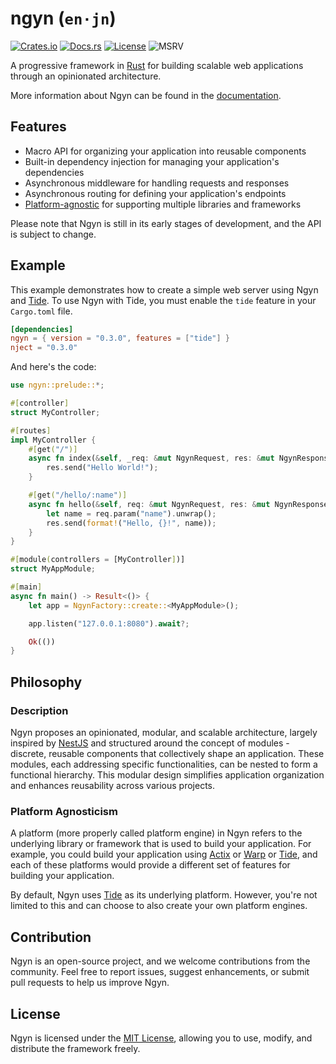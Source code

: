 # ngyn (`en·jn`)

[![Crates.io](https://img.shields.io/crates/v/ngyn.svg)](https://crates.io/crates/ngyn)
[![Docs.rs](https://docs.rs/ngyn/badge.svg)](https://ngyn.rs)
[![License](https://img.shields.io/badge/license-MIT-blue.svg)](LICENSE.md)
![MSRV](https://img.shields.io/badge/MSRV-1.63-blue)

A progressive framework in [Rust](https://www.rust-lang.org/) for building scalable web applications through an opinionated architecture.

More information about Ngyn can be found in the [documentation](https://ngyn.rs).

## Features

- Macro API for organizing your application into reusable components
- Built-in dependency injection for managing your application's dependencies
- Asynchronous middleware for handling requests and responses
- Asynchronous routing for defining your application's endpoints
- [Platform-agnostic](#platform-agnosticism) for supporting multiple libraries and frameworks

Please note that Ngyn is still in its early stages of development, and the API is subject to change.

## Example

This example demonstrates how to create a simple web server using Ngyn and [Tide](https://docs.rs/tide). To use Ngyn with Tide, you must enable the `tide` feature in your `Cargo.toml` file.

```toml
[dependencies]
ngyn = { version = "0.3.0", features = ["tide"] }
nject = "0.3.0"
```

And here's the code:

```rust
use ngyn::prelude::*;

#[controller]
struct MyController;

#[routes]
impl MyController {
    #[get("/")]
    async fn index(&self, _req: &mut NgynRequest, res: &mut NgynResponse) {
        res.send("Hello World!");
    }

    #[get("/hello/:name")]
    async fn hello(&self, req: &mut NgynRequest, res: &mut NgynResponse) {
        let name = req.param("name").unwrap();
        res.send(format!("Hello, {}!", name));
    }
}

#[module(controllers = [MyController])]
struct MyAppModule;

#[main]
async fn main() -> Result<()> {
    let app = NgynFactory::create::<MyAppModule>();

    app.listen("127.0.0.1:8080").await?;

    Ok(())
}
```

## Philosophy

### Description

Ngyn proposes an opinionated, modular, and scalable architecture, largely inspired by [NestJS](https://nestjs.com/) and structured around the concept of modules - discrete, reusable components that collectively shape an application. These modules, each addressing specific functionalities, can be nested to form a functional hierarchy. This modular design simplifies application organization and enhances reusability across various projects.

### Platform Agnosticism

A platform (more properly called platform engine) in Ngyn refers to the underlying library or framework that is used to build your application. For example, you could build your application using [Actix](https://actix.rs/) or [Warp](https://docs.rs/warp) or [Tide](https://docs.rs/tide), and each of these platforms would provide a different set of features for building your application.

By default, Ngyn uses [Tide](https://docs.rs/tide) as its underlying platform. However, you're not limited to this and can choose to also create your own platform engines.

## Contribution

Ngyn is an open-source project, and we welcome contributions from the community. Feel free to report issues, suggest enhancements, or submit pull requests to help us improve Ngyn.

## License

Ngyn is licensed under the [MIT License](LICENSE.md), allowing you to use, modify, and distribute the framework freely.
